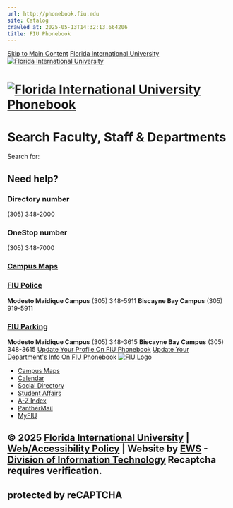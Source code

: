 ```yaml
---
url: http://phonebook.fiu.edu
site: Catalog
crawled_at: 2025-05-13T14:32:13.664206
title: FIU Phonebook
---
```


[Skip to Main Content](https://phonebook.fiu.edu/#content "Skip to Main Content")
[ Florida International University  ![Florida International University](https://digicdn.fiu.edu/v1/_assets/images/fiu-main-logo.png) ](https://www.fiu.edu/)
# [ ![Florida International University](https://phonebook.fiu.edu/img/logo.png) Phonebook  ](https://phonebook.fiu.edu/ "FIU Phonebook")
# Search Faculty, Staff & Departments
Search for:
## Need help?
###  Directory number
(305) 348-2000
###  OneStop number
(305) 348-7000
[](http://campusmaps.fiu.edu)
### [ Campus Maps](http://campusmaps.fiu.edu)
### [ FIU Police](https://police.fiu.edu)
**Modesto Maidique Campus**
(305) 348-5911
**Biscayne Bay Campus**
(305) 919-5911
### [ FIU Parking](https://parking.fiu.edu)
**Modesto Maidique Campus**
(305) 348-3615
**Biscayne Bay Campus**
(305) 348-3615
[ Update Your Profile On FIU Phonebook](https://phonebook.fiu.edu/guide.php "User Guide for Updating Your Profile")
[ Update Your Department's Info On FIU Phonebook](https://phonebook.fiu.edu/guide-department.php "User Guide for Updating Your Department's Information")
[![FIU Logo](https://digicdn.fiu.edu/v1/_assets/images/fiu-white-logo.png)](https://www.fiu.edu/ "Florida International University Logo")
  * [Campus Maps](http://campusmaps.fiu.edu/)
  * [Calendar](https://calendar.fiu.edu/)
  * [Social Directory](http://social.fiu.edu/)
  * [Student Affairs](http://studentaffairs.fiu.edu/)
  * [A-Z Index](http://www.fiu.edu/atoz)
  * [PantherMail](http://panthermail.fiu.edu/)
  * [MyFIU](https://my.fiu.edu/)


© 2025 [Florida International University](https://www.fiu.edu/ "Florida International University") | [Web/Accessibility Policy](https://policies.fiu.edu/policy/755 "FIU Web and Accessibility Policy") | Website by [EWS](https://ews.fiu.edu/ "Enterprise Web Services") - [Division of Information Technology](https://it.fiu.edu/ "Division of IT Website")
Recaptcha requires verification. 
- 
protected by **reCAPTCHA**
- 
